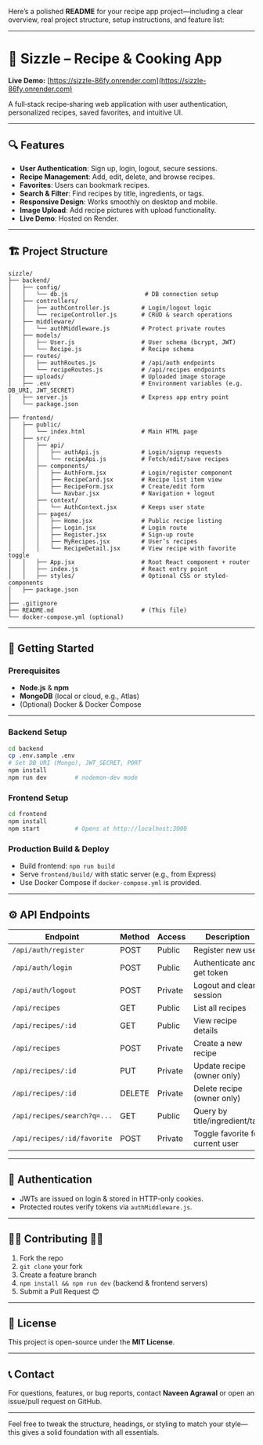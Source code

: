 Here’s a polished **README** for your recipe app project—including a clear overview, real project structure, setup instructions, and feature list:

---

# 🍳 Sizzle – Recipe & Cooking App

**Live Demo:** [https://sizzle-86fy.onrender.com](https://sizzle-86fy.onrender.com)

A full‑stack recipe‑sharing web application with user authentication, personalized recipes, saved favorites, and intuitive UI.

---

## 🔍 Features

* **User Authentication**: Sign up, login, logout, secure sessions.
* **Recipe Management**: Add, edit, delete, and browse recipes.
* **Favorites**: Users can bookmark recipes.
* **Search & Filter**: Find recipes by title, ingredients, or tags.
* **Responsive Design**: Works smoothly on desktop and mobile.
* **Image Upload**: Add recipe pictures with upload functionality.
* **Live Demo**: Hosted on Render.

---

## 🏗️ Project Structure

```
sizzle/
├── backend/
│   ├── config/
│   │   └── db.js                      # DB connection setup
│   ├── controllers/
│   │   ├── authController.js         # Login/logout logic
│   │   └── recipeController.js       # CRUD & search operations
│   ├── middleware/
│   │   └── authMiddleware.js         # Protect private routes
│   ├── models/
│   │   ├── User.js                   # User schema (bcrypt, JWT)
│   │   └── Recipe.js                 # Recipe schema
│   ├── routes/
│   │   ├── authRoutes.js             # /api/auth endpoints
│   │   └── recipeRoutes.js           # /api/recipes endpoints
│   ├── uploads/                      # Uploaded image storage
│   ├── .env                          # Environment variables (e.g. DB_URI, JWT_SECRET)
│   ├── server.js                     # Express app entry point
│   └── package.json
│
├── frontend/
│   ├── public/
│   │   └── index.html                # Main HTML page
│   ├── src/
│   │   ├── api/
│   │   │   ├── authApi.js            # Login/signup requests
│   │   │   └── recipeApi.js          # Fetch/edit/save recipes
│   │   ├── components/
│   │   │   ├── AuthForm.jsx          # Login/register component
│   │   │   ├── RecipeCard.jsx        # Recipe list item view
│   │   │   ├── RecipeForm.jsx        # Create/edit form
│   │   │   └── Navbar.jsx            # Navigation + logout
│   │   ├── context/
│   │   │   └── AuthContext.jsx       # Keeps user state
│   │   ├── pages/
│   │   │   ├── Home.jsx              # Public recipe listing
│   │   │   ├── Login.jsx             # Login route
│   │   │   ├── Register.jsx          # Sign‑up route
│   │   │   ├── MyRecipes.jsx         # User’s recipes
│   │   │   └── RecipeDetail.jsx      # View recipe with favorite toggle
│   │   ├── App.jsx                   # Root React component + router
│   │   ├── index.js                  # React entry point
│   │   ├── styles/                   # Optional CSS or styled-components
│   ├── package.json
│
├── .gitignore
├── README.md                         # (This file)
└── docker-compose.yml (optional)
```

---

## 🚀 Getting Started

### Prerequisites

* **Node.js** & **npm**
* **MongoDB** (local or cloud, e.g., Atlas)
* (Optional) Docker & Docker Compose

---

### Backend Setup

```bash
cd backend
cp .env.sample .env
# Set DB_URI (Mongo), JWT_SECRET, PORT
npm install
npm run dev        # nodemon-dev mode
```

### Frontend Setup

```bash
cd frontend
npm install
npm start          # Opens at http://localhost:3000
```

### Production Build & Deploy

* Build frontend: `npm run build`
* Serve `frontend/build/` with static server (e.g., from Express)
* Use Docker Compose if `docker-compose.yml` is provided.

---

## ⚙️ API Endpoints

| Endpoint                    | Method | Access  | Description                      |
| --------------------------- | ------ | ------- | -------------------------------- |
| `/api/auth/register`        | POST   | Public  | Register new user                |
| `/api/auth/login`           | POST   | Public  | Authenticate and get token       |
| `/api/auth/logout`          | POST   | Private | Logout and clear session         |
| `/api/recipes`              | GET    | Public  | List all recipes                 |
| `/api/recipes/:id`          | GET    | Public  | View recipe details              |
| `/api/recipes`              | POST   | Private | Create a new recipe              |
| `/api/recipes/:id`          | PUT    | Private | Update recipe (owner only)       |
| `/api/recipes/:id`          | DELETE | Private | Delete recipe (owner only)       |
| `/api/recipes/search?q=...` | GET    | Public  | Query by title/ingredient/tag    |
| `/api/recipes/:id/favorite` | POST   | Private | Toggle favorite for current user |

---

## 🧬 Authentication

* JWTs are issued on login & stored in HTTP-only cookies.
* Protected routes verify tokens via `authMiddleware.js`.

---

## 👩‍💻 Contributing 👨‍💻

1. Fork the repo
2. `git clone` your fork
3. Create a feature branch
4. `npm install && npm run dev` (backend & frontend servers)
5. Submit a Pull Request 😊

---

## 📝 License

This project is open-source under the **MIT License**.

---

## 📞 Contact

For questions, features, or bug reports, contact **Naveen Agrawal** or open an issue/pull request on GitHub.

---

Feel free to tweak the structure, headings, or styling to match your style—this gives a solid foundation with all essentials.
